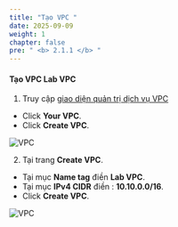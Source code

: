 ```yaml
---
title: "Tạo VPC "
date: 2025-09-09
weight: 1
chapter: false
pre: " <b> 2.1.1 </b> "
---
```


#### Tạo VPC **Lab VPC**

1. Truy cập [giao diện quản trị dịch vụ VPC](https://console.aws.amazon.com/vpc/home)

- Click **Your VPC**.
- Click **Create VPC**.

![VPC](/images/2.prerequisite/001-createvpc.png)

2. Tại trang **Create VPC**.

- Tại mục **Name tag** điền **Lab VPC**.
- Tại mục **IPv4 CIDR** điền : **10.10.0.0/16**.
- Click **Create VPC**.

![VPC](/images/2.prerequisite/002-createvpc.png)
